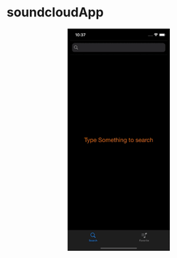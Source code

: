 # soundcloudApp




<img src="https://raw.githubusercontent.com/VladPionerDevel/soundcloudApp/master/soundcloudApp/screenshots/fileName.gif" height="500" style="display: block;margin: 20px auto;">
